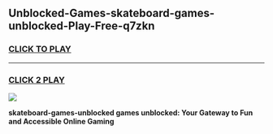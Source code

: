
## Unblocked-Games-skateboard-games-unblocked-Play-Free-q7zkn
<h3>
<a href="https://premium76.site?title=skateboard-games-unblocked&ref=17A">CLICK TO PLAY</a></h3>
<hr>

<h3>
<a href="https://premium76.site?title=skateboard-games-unblocked&ref=17A">CLICK 2 PLAY</a>
  
</h3>

<a href="https://premium76.site?title=skateboard-games-unblocked&ref=17A"><img src="https://clearcache.store/games.png"></a>


**skateboard-games-unblocked games unblocked: Your Gateway to Fun and Accessible Online Gaming**
